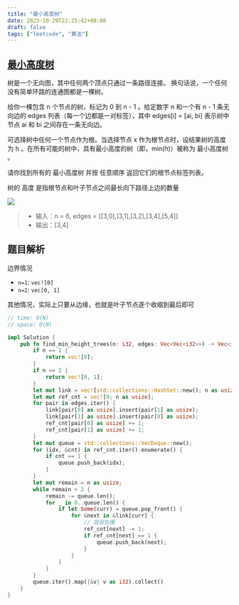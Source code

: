 ```yaml
---
title: "最小高度树"
date: 2023-10-29T22:25:42+08:00
draft: false
tags: ["leetcode", "算法"]
---
```


## [最小高度树](https://leetcode.cn/problems/minimum-height-trees/)

树是一个无向图，其中任何两个顶点只通过一条路径连接。 换句话说，一个任何没有简单环路的连通图都是一棵树。

给你一棵包含 n 个节点的树，标记为 0 到 n - 1 。给定数字 n 和一个有 n - 1 条无向边的 edges 列表（每一个边都是一对标签），其中 edges[i] = [ai, bi] 表示树中节点 ai 和 bi 之间存在一条无向边。

可选择树中任何一个节点作为根。当选择节点 x 作为根节点时，设结果树的高度为 h 。在所有可能的树中，具有最小高度的树（即，min(h)）被称为 最小高度树 。

请你找到所有的 最小高度树 并按 任意顺序 返回它们的根节点标签列表。

树的 高度 是指根节点和叶子节点之间最长向下路径上边的数量


![](https://assets.leetcode.com/uploads/2020/09/01/e2.jpg)
>- 输入：n = 6, edges = [[3,0],[3,1],[3,2],[3,4],[5,4]]
>- 输出：[3,4]

## 题目解析

边界情况
- `n=1`: `vec![0]`
- `n=2`: `vec[0, 1]`

其他情况，实际上只要从边缘，也就是叶子节点逐个收缩到最后即可

```rust
// time: O(N)
// space: O(N)

impl Solution {
    pub fn find_min_height_trees(n: i32, edges: Vec<Vec<i32>>) -> Vec<i32> {
        if n == 1 {
            return vec![0];
        }
        if n == 2 {
            return vec![0, 1];
        }
        let mut link = vec![std::collections::HashSet::new(); n as usize];
        let mut ref_cnt = vec![0; n as usize];
        for pair in edges.iter() {
            link[pair[0] as usize].insert(pair[1] as usize);
            link[pair[1] as usize].insert(pair[0] as usize);
            ref_cnt[pair[0] as usize] += 1;
            ref_cnt[pair[1] as usize] += 1;
        }
        let mut queue = std::collections::VecDeque::new();
        for (idx, &cnt) in ref_cnt.iter().enumerate() {
            if cnt == 1 {
                queue.push_back(idx);
            }
        }
        let mut remain = n as usize;
        while remain > 2 {
            remain -= queue.len();
            for _ in 0..queue.len() {
                if let Some(curr) = queue.pop_front() {
                    for &next in &link[curr] {
                        // 层层包围
                        ref_cnt[next] -= 1;
                        if ref_cnt[next] == 1 {
                            queue.push_back(next);
                        }
                    }
                }
            }
        }
        queue.iter().map(|&v| v as i32).collect()
    }
}
```
